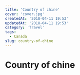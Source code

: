```yaml
---
title: 'Country of chine'
cover: 'cover.jpg'
createdAt: '2018-04-11 19:53'
updatedAt: '2018-04-11 19:53'
category: 'Travel'
tags:
  - Canada
slug: country-of-chine
---
```


# Country of chine
